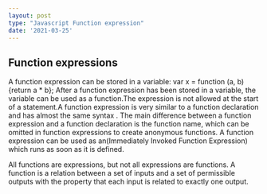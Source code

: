 ```yaml
---
layout: post
type: "Javascript Function expression"
date: '2021-03-25'
---
```


## Function expressions

A function expression can be stored in a variable: var x = function (a, b) {return a * b}; After a function expression has been stored in a variable, the variable can be used as a function.The expression is not allowed at the start of a statement.A function expression is very similar to a function declaration and has almost the same syntax . The main difference between a function expression and a function declaration is the function name, which can be omitted in function expressions to create anonymous functions. A function expression can be used as an(Immediately Invoked Function Expression) which runs as soon as it is defined.

All functions are expressions, but not all expressions are functions. A function is a relation between a set of inputs and a set of permissible outputs with the property that each input is related to exactly one output.